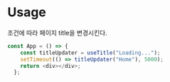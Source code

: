 # Usage
조건에 따라 페이지 title을 변경시킨다.

```javascript
const App = () => {
    const titleUpdater = useTitle("Loading...");
    setTimeout(() => titleUpdater("Home"), 5000);
    return <div></div>;
  };
```